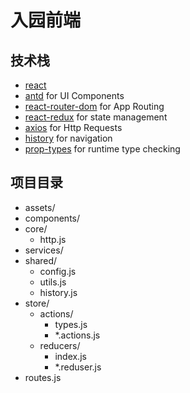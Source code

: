 # 入园前端

## 技术栈

- [react](https://reactjs.org/)
- [antd](https://ant.design/) for UI Components
- [react-router-dom](https://reacttraining.com/react-router/) for App Routing
- [react-redux](https://redux.js.org/) for state management
- [axios](https://github.com/axios/axios) for Http Requests
- [history](https://github.com/ReactTraining/history) for navigation
- [prop-types](https://github.com/facebook/prop-types) for runtime type checking

## 项目目录

- assets/
- components/
- core/
  - http.js
- services/
- shared/
  - config.js
  - utils.js
  - history.js
- store/
  - actions/
    - types.js
    - *.actions.js
  - reducers/
    - index.js
    - *.reduser.js
- routes.js

